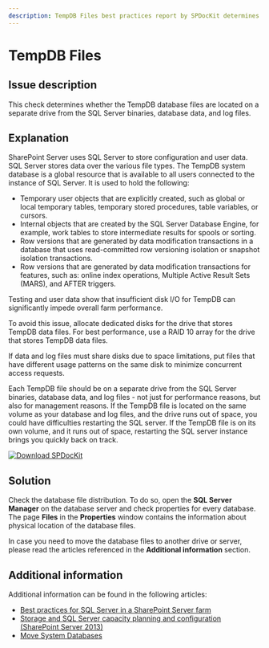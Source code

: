 ```yaml
---
description: TempDB Files best practices report by SPDocKit determines whether the TempDB database is configured properly and according to the best practices.
---
```


# TempDB Files

## Issue description

This check determines whether the TempDB database files are located on a separate drive from the SQL Server binaries, database data, and log files.

## Explanation

SharePoint Server uses SQL Server to store configuration and user data. SQL Server stores data over the various file types. The TempDB system database is a global resource that is available to all users connected to the instance of SQL Server. It is used to hold the following:

* Temporary user objects that are explicitly created, such as global or local temporary tables, temporary stored procedures, table variables, or cursors.
* Internal objects that are created by the SQL Server Database Engine, for example, work tables to store intermediate results for spools or sorting.
* Row versions that are generated by data modification transactions in a database that uses read-committed row versioning isolation or snapshot isolation transactions.
* Row versions that are generated by data modification transactions for features, such as: online index operations, Multiple Active Result Sets \(MARS\), and AFTER triggers.

Testing and user data show that insufficient disk I/O for TempDB can significantly impede overall farm performance.

To avoid this issue, allocate dedicated disks for the drive that stores TempDB data files. For best performance, use a RAID 10 array for the drive that stores TempDB data files.

If data and log files must share disks due to space limitations, put files that have different usage patterns on the same disk to minimize concurrent access requests.

Each TempDB file should be on a separate drive from the SQL Server binaries, database data, and log files - not just for performance reasons, but also for management reasons. If the TempDB file is located on the same volume as your database and log files, and the drive runs out of space, you could have difficulties restarting the SQL server. If the TempDB file is on its own volume, and it runs out of space, restarting the SQL server instance brings you quickly back on track.

[![Download SPDocKit](/img/spdockit-download.png)](http://bit.ly/2US0Zna)

## Solution

Check the database file distribution. To do so, open the **SQL Server Manager** on the database server and check properties for every database. The page **Files** in the **Properties** window contains the information about physical location of the database files.

In case you need to move the database files to another drive or server, please read the articles referenced in the **Additional information** section.

## Additional information

Additional information can be found in the following articles:

* [Best practices for SQL Server in a SharePoint Server farm](https://technet.microsoft.com/en-us/library/hh292622.aspx)
* [Storage and SQL Server capacity planning and configuration \(SharePoint Server 2013\)](https://technet.microsoft.com/en-us/library/a96075c6-d315-40a8-a739-49b91c61978f#Section6_5)
* [Move System Databases](https://docs.microsoft.com/en-us/sql/relational-databases/databases/move-system-databases)

